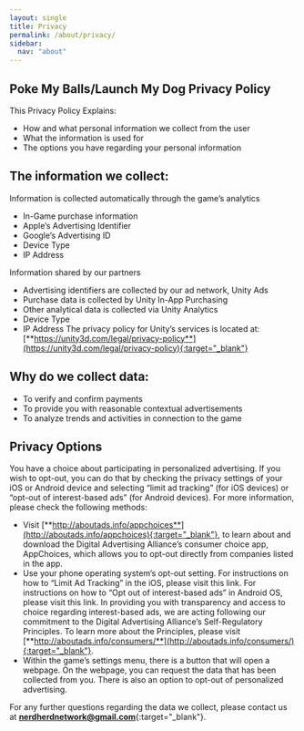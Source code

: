 ```yaml
---
layout: single
title: Privacy
permalink: /about/privacy/
sidebar:
  nav: "about"
---
```

## Poke My Balls/Launch My Dog Privacy Policy
This Privacy Policy Explains:
- How and what personal information we collect from the user
- What the information is used for
- The options you have regarding your personal information



## The information we collect:
Information is collected automatically through the game’s analytics

- In-Game purchase information
- Apple’s Advertising Identifier
- Google’s Advertising ID
- Device Type
- IP Address

Information shared by our partners

- Advertising identifiers are collected by our ad network, Unity Ads
- Purchase data is collected by Unity In-App Purchasing
- Other analytical data is collected via Unity Analytics
- Device Type
- IP Address
The privacy policy for Unity’s services is located at: [**https://unity3d.com/legal/privacy-policy**](https://unity3d.com/legal/privacy-policy){:target="_blank"}

## Why do we collect data:

- To verify and confirm payments
- To provide you with reasonable contextual advertisements
- To analyze trends and activities in connection to the game

## Privacy Options
You have a choice about participating in personalized advertising. If you wish to opt-out, you can do that by checking the privacy settings of your iOS or Android device and selecting “limit ad tracking” (for iOS devices) or “opt-out of interest-based ads” (for Android devices). For more information, please check the following methods:

- Visit [**http://aboutads.info/appchoices**](http://aboutads.info/appchoices){:target="_blank"}, to learn about and download the Digital Advertising Alliance’s consumer choice app, AppChoices, which allows you to opt-out directly from companies listed in the app.
- Use your phone operating system’s opt-out setting. For instructions on how to “Limit Ad Tracking” in the iOS, please visit this link. For instructions on how to “Opt out of interest-based ads” in Android OS, please visit this link. In providing you with transparency and access to choice regarding interest-based ads, we are acting following our commitment to the Digital Advertising Alliance’s Self-Regulatory Principles. To learn more about the Principles, please visit [**http://aboutads.info/consumers/**](http://aboutads.info/consumers/){:target="_blank"}.
- Within the game’s settings menu, there is a button that will open a webpage. On the webpage, you can request the data that has been collected from you. There is also an option to opt-out of personalized advertising.

For any further questions regarding the data we collect, please contact us at [**nerdherdnetwork@gmail.com**](/contact/){:target="_blank"}.
